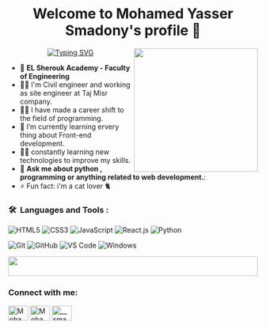 <h1 align="center">Welcome to Mohamed Yasser Smadony's profile 👋 </h1>
<img width="250" align="right" src="https://c.tenor.com/_DOBjnGspYAAAAAM/code-coding.gif">

<p align="center">
<a href="https://git.io/typing-svg"><img src="https://readme-typing-svg.demolab.com?font=Fira+Code&pause=1000&color=EEC7E1&center=true&vCenter=true&random=false&width=435&lines=A+Front+End+developer+from+Egypt.;A+Software+Engineer+!;Always+learn+new+things+!" alt="Typing SVG" /></a>
</p>

- 🏢 **EL Sherouk Academy - Faculty of Engineering**
- 👷‍♂️  I'm Civil engineer and working as site engineer at Taj Misr company.
- 👨‍💻  I have made a career shift to the field of programming.
- 🌱  I’m currently learning ervery thing about Front-end development.
- 👨‍💻  constantly learning new technologies to improve my skills.
- 💬 **Ask me about python , programming or anything related to web development.**:
- ⚡ Fun fact: i'm a cat lover 🐈

### 🛠 &nbsp;Languages and Tools :
![HTML5](https://img.shields.io/badge/-HTML5-%23E44D27?style=flat-square&logo=html5&logoColor=ffffff)
![CSS3](https://img.shields.io/badge/-CSS3-%231572B6?style=flat-square&logo=css3)
![JavaScript](https://img.shields.io/badge/-JavaScript-black?style=flat-square&logo=javascript)
![React.js](https://img.shields.io/badge/-React-05122A?style=flat&logo=react)
![Python](https://img.shields.io/badge/-Python-05122A?style=flat&logo=Python)


![Git](https://img.shields.io/badge/-Git-%23F05032?style=flat-square&logo=git&logoColor=%23ffffff)
![GitHub](https://img.shields.io/badge/-GitHub-181717?style=flat-square&logo=github)
![VS Code](http://img.shields.io/badge/-VS%20Code-007ACC?style=flat-square&logo=visual-studio-code&logoColor=ffffff)
![Windows](http://img.shields.io/badge/-Windows-0078D6?style=flat-square&logo=windows&logoColor=ffffff)

<img src="https://github.com/Govindv7555/Govindv7555/blob/main/49e76e0596857673c5c80c85b84394c1.gif" width=100% height=40px>

<h3 align="left">Connect with me:</h3>
<p align="left">
<a href="https://www.linkedin.com/in/mohamed-yasser-6869291a3/" target="blank"><img align="center" src="https://raw.githubusercontent.com/rahuldkjain/github-profile-readme-generator/master/src/images/icons/Social/linked-in-alt.svg" alt="Mohamed Yasser" height="30" width="40" /></a>
<a href="https://www.facebook.com/profile.php?id=100007894515591&mibextid=ZbWKwL" target="blank"><img align="center" src="https://raw.githubusercontent.com/rahuldkjain/github-profile-readme-generator/master/src/images/icons/Social/facebook.svg" alt="Mohamed Yasser" height="30" width="40" /></a>
<a href="https://www.instagram.com/__smadony__/" target="blank"><img align="center" src="https://raw.githubusercontent.com/rahuldkjain/github-profile-readme-generator/master/src/images/icons/Social/instagram.svg" alt="__smadony__" height="30" width="40" /></a>


